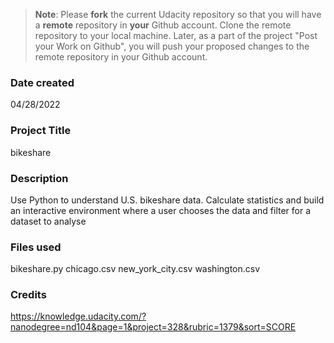 >**Note**: Please **fork** the current Udacity repository so that you will have a **remote** repository in **your** Github account. Clone the remote repository to your local machine. Later, as a part of the project "Post your Work on Github", you will push your proposed changes to the remote repository in your Github account.

### Date created
04/28/2022

### Project Title 
bikeshare

### Description
Use Python to understand U.S. bikeshare data. Calculate statistics and build an interactive environment where a user chooses the data and filter for a dataset to analyse

### Files used
bikeshare.py
chicago.csv
new_york_city.csv
washington.csv

### Credits
https://knowledge.udacity.com/?nanodegree=nd104&page=1&project=328&rubric=1379&sort=SCORE

